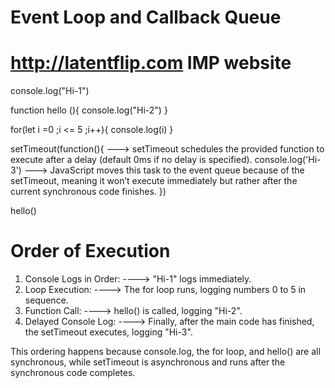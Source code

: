 # Event Loop and Callback Queue

# http://latentflip.com IMP website

console.log("Hi-1")

function hello (){
    console.log("Hi-2")
}

for(let i =0 ;i <= 5 ;i++){
    console.log(i)
}

setTimeout(function(){  --->  setTimeout schedules the provided function to execute after a delay (default 0ms if no delay is specified).
    console.log('Hi-3')  ---> JavaScript moves this task to the event queue because of the setTimeout, meaning it won’t execute 
                               immediately  but rather after the current synchronous code finishes.
})

hello()


# Order of Execution
1. Console Logs in Order:
----> "Hi-1" logs immediately.
2. Loop Execution:
----> The for loop runs, logging numbers 0 to 5 in sequence.
3. Function Call:
----> hello() is called, logging "Hi-2".
4. Delayed Console Log:
----> Finally, after the main code has finished, the setTimeout executes, logging "Hi-3".

This ordering happens because console.log, the for loop, and hello() are all synchronous, while setTimeout is asynchronous and runs after the synchronous code completes.

